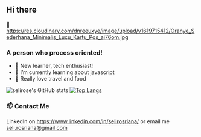 ## Hi there 
👋
https://res.cloudinary.com/dnreeuxye/image/upload/v1619715412/Oranye_Sederhana_Minimalis_Lucu_Kartu_Pos_ai76om.jpg

### A person who process oriented!
- 🔭 New learner, tech enthusiast!
- 🌱 I’m currently learning about javascript
- 🥘 Really love travel and food 

![selirose's GitHub stats](https://github-readme-stats.vercel.app/api?username=selirose&hide=contribs,prs) [![Top Langs](https://github-readme-stats.vercel.app/api/top-langs/?username=selirose&layout=compact)](https://github.com/selirose/github-readme-stats)


### 📫 Contact Me
LinkedIn on https://www.linkedin.com/in/selirosriana/ or email me seli.rosriana@gmail.com
